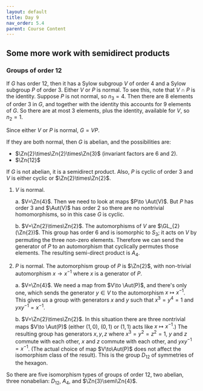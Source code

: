 ```yaml
---
layout: default
title: Day 9
nav_order: 5.4
parent: Course Content
---
```

## Some more work with semidirect products

### Groups of order 12

If $G$ has order $12$, then it has a Sylow subgroup $V$ of order $4$ and a Sylow subgroup $P$ of order $3$.
Either $V$ or $P$ is normal.  To see this, note that $V\cap P$ is the identity. Suppose $P$ is not normal, so $n_3=4$.  Then there are 8 elements
of order $3$ in $G$, and together with the identity this accounts for $9$ elements of $G$.  So there are
at most $3$ elements, plus the identity, available for $V$, so $n_2=1$.  

Since either $V$ or $P$ is normal, $G=VP$.  

If they are both normal, then $G$ is abelian, and the possibilities are:

- $\Zn{2}\times\Zn{2}\times\Zn{3}$ (invariant factors are $6$ and $2$).
- $\Zn{12}$

If $G$ is not abelian, it is a semidirect product.  Also, $P$ is cyclic of order $3$ and $V$ is either cyclic or $\Zn{2}\times\Zn{2}$. 

1. $V$ is normal.

    a. $V=\Zn{4}$.  Then we need to look at maps $P\to \Aut(V)$.  But $P$ has order $3$ and $\Aut(V)$ has order $2$ so there are no nontrivial homomorphisms, so in this case $G$ is cyclic.

    b. $V=\Zn{2}\times\Zn{2}$.  The automorphisms of $V$ are $\GL_{2}(\Zn{2})$.  This group has order $6$ and is isomorphic to $S_{3}$; it acts on $V$ by permuting the three non-zero elements. 
    Therefore we can send the generator of $P$ to an automorphism that cyclically permutes those elements. The resulting semi-direct product is $A_4$.

2. $P$ is normal.  The automorphism group of $P$ is $\Zn{2}$, with non-trivial automorphism $x\to x^{-1}$ where $x$ is a generator of $P$. 

    a. $V=\Zn{4}$.  We need a map from $V\to \Aut(P)$, and there's only one, which sends the generator $y\in V$ to the automorphism $x\mapsto x^{-1}$.  This gives us a group
    with generators $x$ and $y$ such that $x^3=y^4=1$ and $yxy^{-1}=x^{-1}$. 

    b. $V=\Zn{2}\times\Zn{2}$.  In this situation there are three nontrivial maps $V\to \Aut(P)$ (either $(1,0)$, $(0,1)$ or $(1,1)$ acts like $x\mapsto x^{-1}$.)  The resulting group 
    has generators $x,y,z$ where $x^3=y^2=z^2=1$, $y$ and $z$ commute with each other, $x$ and $z$ commute with each other, and $yxy^{-1}=x^{-1}$. 
     (The actual choice of map $V\to\Aut(P)$ does not affect the isomorphism class of the result).  This is the group $D_{12}$ of symmetries of the hexagon. 
    

So there are five isomorphism types of groups of order $12$, two abelian, three nonabelian: $D_{12}$, $A_{4}$, and $\Zn{3}\semi\Zn{4}$. 

